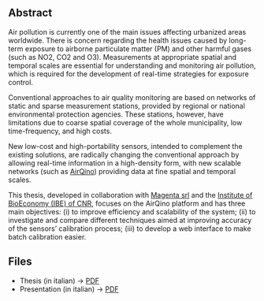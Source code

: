 ## Abstract
Air pollution is currently one of the main issues affecting urbanized areas worldwide. There is concern regarding the health issues caused by long-term exposure to airborne particulate matter (PM) and other harmful gases (such as NO2, CO2 and O3). 
Measurements at appropriate spatial and temporal scales are essential for understanding and monitoring air pollution, which is required for the development of real-time strategies for exposure control.

Conventional approaches to air quality monitoring are based on networks of static and sparse measurement stations, provided by regional or national environmental protection agencies. These stations, however, have limitations due to coarse spatial coverage of the whole municipality, low time-frequency, and high costs. 

New low-cost and high-portability sensors, intended to complement the existing solutions, are radically changing the conventional approach by allowing real-time information in a high-density form, with new scalable networks (such as [AirQino](https://airqino.it/en/)) providing data at fine spatial and temporal scales.

This thesis, developed in collaboration with [Magenta srl](https://magenta.it/) and the [Institute of BioEconomy (IBE) of CNR](https://www.ibe.cnr.it), focuses on the AirQino platform and has three main objectives: (i) to improve efficiency and scalability of the system; (ii) to investigate and compare different techniques aimed at improving accuracy of the sensors’ calibration process; (iii) to develop a web interface to make batch calibration easier.

## Files
- Thesis (in italian) → [PDF](thesis/thesis/thesis.pdf)
- Presentation (in italian) → [PDF](thesis/presentation/presentation.pdf)
